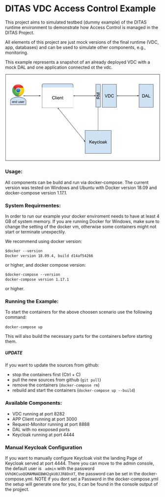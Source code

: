  # DITAS  VDC Access Control  Example
This project aims to simulated testbed (dummy example) of the DITAS runtime environment to demonstrate how Access Control is managed in the DITAS Project.

All elements of this project are just mock versions of the final runtime (VDC, app, databases) and can be used to simulate other components, e.g., monitoring.

This example represents a snapshot of an already deployed VDC with a mock DAL and one application connected ot the vdc.

![Architecture Image](./architecture.png)
### Usage:
All components can be build and run via docker-compose. The current version was tested on Windows and Ubuntu  with Docker version 18.09 and docker-compose version 1.17.1.


### System Requirmentes:
In order to run our example your docker enviroment needs to have at least 4 GB of system memory. If you are running Docker for Windows, make sure to change the setting of the docker vm, otherwise some containers might not start or terminate unexpectily. 

We recommend using docker version:
```
$docker --version
Docker version 18.09.4, build d14af54266
``` 
or higher, and docker compose version:
```
$docker-compose --version
docker-compose version 1.17.1 
``` 
or higher.

### Running the Example:
To start the containers for the above choosen scenario use the following command: 

```docker-compose up ``` 


This will also build the necessary parts for the containers before starting them. 

##### UPDATE
If you want to update the sources from github:
 - stop the containers first (Ctrl + C)
 - pull the new sources from github (```git pull```)
 - remove the containers (```docker-compose rm```)
 - rebuild and start the containers (```docker-compose up --build```)

### Available Components:
* VDC running at port 8282
* APP Client running at port 3000
* Request-Monitor running at port 8888
* DAL with no exoposed ports
* Keycloak running at port 4444

### Manual Keycloak Configuration

If you want to manually configure Keycloak visit the landing Page of Keycloak served at port 4444. There you can move to the admin console, the default user is `` admin`` with the password ``UVhDKCuoQGMAMNAEBWH2gkU0JJR8DnXT``, the password can be set in the docker-compose.yml. NOTE if you dont set a Password in the docker-compose.yml the setup will generate one for you, it can be found in the console output of the projject.